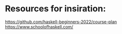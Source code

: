 # Resources for insiration:

https://github.com/haskell-beginners-2022/course-plan
https://www.schoolofhaskell.com/
